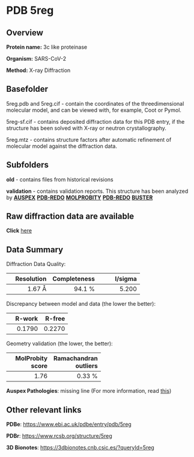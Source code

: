 # PDB 5reg

## Overview

**Protein name:** 3c like proteinase

**Organism:** SARS-CoV-2

**Method:** X-ray Diffraction

## Basefolder

5reg.pdb and 5reg.cif - contain the coordinates of the threedimensional molecular model, and can be viewed with, for example, Coot or Pymol.

5reg-sf.cif - contains deposited diffraction data for this PDB entry, if the structure has been solved with X-ray or neutron crystallography.

5reg.mtz - contains structure factors after automatic refinement of molecular model against the diffraction data.

## Subfolders



**old** - contains files from historical revisions

**validation** - contains validation reports. This structure has been analyzed by [**AUSPEX**](https://github.com/thorn-lab/coronavirus_structural_task_force/tree/master/pdb/3c_like_proteinase/SARS-CoV-2/5reg/validation/auspex) [**PDB-REDO**](https://github.com/thorn-lab/coronavirus_structural_task_force/tree/master/pdb/3c_like_proteinase/SARS-CoV-2/5reg/validation/pdb-redo) [**MOLPROBITY**](https://github.com/thorn-lab/coronavirus_structural_task_force/tree/master/pdb/3c_like_proteinase/SARS-CoV-2/5reg/validation/molprobity) [**PDB-REDO**](https://github.com/thorn-lab/coronavirus_structural_task_force/blob/master/pdb/3c_like_proteinase/SARS-CoV-2/5reg/validation/Xtriage_output.log) [**BUSTER**](https://www.globalphasing.com/buster/wiki/index.cgi?Covid19Pdb5REG)

## Raw diffraction data are available

**Click** [here](https://zenodo.org/record/3730646) 

## Data Summary
Diffraction Data Quality:

|   | Resolution | Completeness| I/sigma |
|---|-------------:|----------------:|--------------:|
|   |1.67 Å|94.1  %|<img width=50/>5.200|

Discrepancy between model and data (the lower the better):

|   | **R-work**| **R-free**   
|---|-------------:|----------------:|           
||  0.1790|  0.2270|

Geometry validation (the lower, the better):

|   |**MolProbity<br>score**| **Ramachandran<br>outliers** 
|---|-------------:|----------------:|
||  1.76|  0.33 %|

**Auspex Pathologies**: missing line (For more information, read [this](https://github.com/thorn-lab/coronavirus_structural_task_force/blob/master/pdb/3c_like_proteinase/SARS-CoV-2/5reg/validation/auspex/5reg_auspex_comments.txt))

 



## Other relevant links 
**PDBe**:  https://www.ebi.ac.uk/pdbe/entry/pdb/5reg
 
**PDBr**: https://www.rcsb.org/structure/5reg 

**3D Bionotes**: https://3dbionotes.cnb.csic.es/?queryId=5reg

